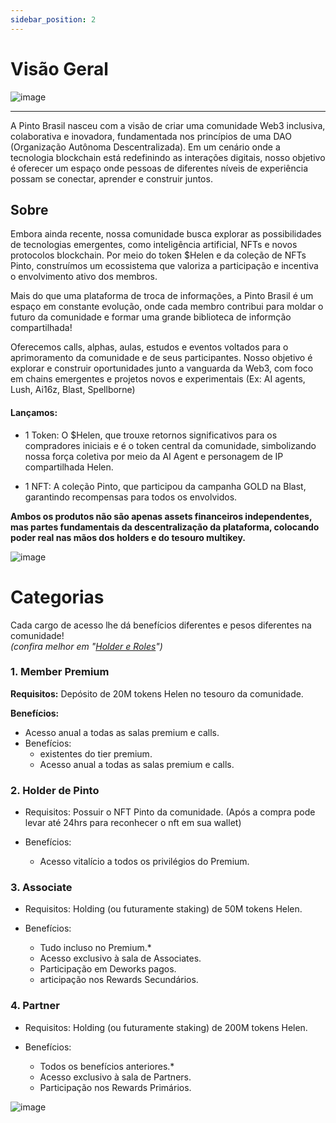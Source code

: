 ```yaml
---
sidebar_position: 2
---
```


# Visão Geral

![image](https://github.com/user-attachments/assets/c49d8aa0-1b58-4dda-a2e9-3c893df5ddb3)



---


A Pinto Brasil nasceu com a visão de criar uma comunidade Web3 inclusiva, colaborativa e inovadora, fundamentada nos princípios de uma DAO (Organização Autônoma Descentralizada). Em um cenário onde a tecnologia blockchain está redefinindo as interações digitais, nosso objetivo é oferecer um espaço onde pessoas de diferentes níveis de experiência possam se conectar, aprender e construir juntos.

## Sobre

Embora ainda recente, nossa comunidade busca explorar as possibilidades de tecnologias emergentes, como inteligência artificial, NFTs e novos protocolos blockchain. Por meio do token $Helen e da coleção de NFTs Pinto, construímos um ecossistema que valoriza a participação e incentiva o envolvimento ativo dos membros.

Mais do que uma plataforma de troca de informações, a Pinto Brasil é um espaço em constante evolução, onde cada membro contribui para moldar o futuro da comunidade e formar uma grande biblioteca de informção compartilhada!

Oferecemos calls, alphas, aulas, estudos e eventos voltados para o aprimoramento da comunidade e de seus participantes. Nosso objetivo é explorar e construir oportunidades junto a vanguarda da Web3, com foco em chains emergentes e projetos novos e experimentais (Ex: AI agents, Lush, Ai16z, Blast, Spellborne)

#### Lançamos:

- 1 Token: O $Helen, que trouxe retornos significativos para os compradores iniciais e é o token central da comunidade, simbolizando nossa força coletiva por meio da AI Agent e personagem de IP compartilhada Helen.

- 1 NFT: A coleção Pinto, que participou da campanha GOLD na Blast, garantindo recompensas para todos os envolvidos.

**Ambos os produtos não são apenas assets financeiros independentes, mas partes fundamentais da descentralização da plataforma, colocando poder real nas mãos dos holders e do tesouro multikey.**

![image](https://github.com/user-attachments/assets/1fd0c517-5bc0-4408-a2ad-f7a084a5f7dd)

# Categorias

Cada cargo de acesso lhe dá benefícios diferentes e pesos diferentes na comunidade!  
*(confira melhor em "[Holder e Roles](Holders.md)")*

### 1. Member Premium
**Requisitos:** Depósito de 20M tokens Helen no tesouro da comunidade.

**Benefícios:**
- Acesso anual a todas as salas premium e calls.
- Benefícios:
  - existentes do tier premium.
  - Acesso anual a todas as salas premium e calls.
### 2. Holder de Pinto
- Requisitos: Possuir o NFT Pinto da comunidade. 
(Após a compra pode levar até 24hrs para reconhecer o nft em sua wallet)
- Benefícios:

   - Acesso vitalício a todos os privilégios do Premium.

### 3. Associate
 - Requisitos: Holding (ou futuramente staking) de 50M tokens Helen. 
 - Benefícios:
   
   - Tudo incluso no Premium.*
   - Acesso exclusivo à sala de Associates.
   - Participação em Deworks pagos.
   - articipação nos Rewards Secundários.
     
### 4. Partner
- Requisitos: Holding (ou futuramente staking) de 200M tokens Helen.
- Benefícios:
  
   - Todos os benefícios anteriores.*
   - Acesso exclusivo à sala de Partners.
   - Participação nos Rewards Primários.
 
![image](https://github.com/user-attachments/assets/d8b9cff4-a502-4230-b5d4-183066971a4a)


